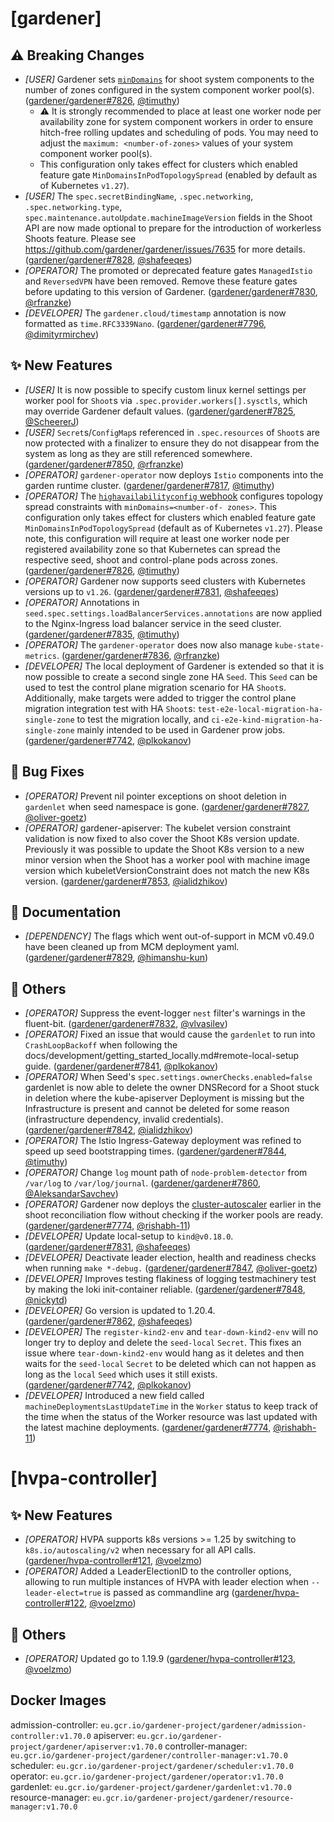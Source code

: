 # [gardener]
## ⚠️ Breaking Changes
* *[USER]* Gardener sets [`minDomains`](https://kubernetes.io/docs/concepts/scheduling-eviction/topology-spread-constraints/#spread-constraint-definition) for shoot system components to the number of zones configured in the system component worker pool(s). ([gardener/gardener#7826](https://github.com/gardener/gardener/pull/7826), [@timuthy](https://github.com/timuthy))
  * ⚠️ It is strongly recommended to place at least one worker node per availability zone for system component workers in order to ensure hitch-free rolling updates and scheduling of pods. You may need to adjust the `maximum: <number-of-zones>` values of your system component worker pool(s).
  * This configuration only takes effect for clusters which enabled feature gate `MinDomainsInPodTopologySpread` (enabled by default as of Kubernetes `v1.27`).
* *[USER]* The `spec.secretBindingName`, `.spec.networking`, `.spec.networking.type`, `spec.maintenance.autoUpdate.machineImageVersion` fields in the Shoot API are now made optional to prepare for the introduction of workerless Shoots feature. Please see https://github.com/gardener/gardener/issues/7635 for more details. ([gardener/gardener#7828](https://github.com/gardener/gardener/pull/7828), [@shafeeqes](https://github.com/shafeeqes))
* *[OPERATOR]* The promoted or deprecated feature gates `ManagedIstio` and `ReversedVPN` have been removed. Remove these feature gates before updating to this version of Gardener. ([gardener/gardener#7830](https://github.com/gardener/gardener/pull/7830), [@rfranzke](https://github.com/rfranzke))
* *[DEVELOPER]* The `gardener.cloud/timestamp` annotation is now formatted as `time.RFC3339Nano`. ([gardener/gardener#7796](https://github.com/gardener/gardener/pull/7796), [@dimityrmirchev](https://github.com/dimityrmirchev))
## ✨ New Features
* *[USER]* It is now possible to specify custom linux kernel settings per worker pool for `Shoot`s via `.spec.provider.workers[].sysctls`, which may override Gardener default values. ([gardener/gardener#7825](https://github.com/gardener/gardener/pull/7825), [@ScheererJ](https://github.com/ScheererJ))
* *[USER]* `Secret`s/`ConfigMap`s referenced in `.spec.resources` of `Shoot`s are now protected with a finalizer to ensure they do not disappear from the system as long as they are still referenced somewhere. ([gardener/gardener#7850](https://github.com/gardener/gardener/pull/7850), [@rfranzke](https://github.com/rfranzke))
* *[OPERATOR]* `gardener-operator` now deploys `Istio` components into the garden runtime cluster. ([gardener/gardener#7817](https://github.com/gardener/gardener/pull/7817), [@timuthy](https://github.com/timuthy))
* *[OPERATOR]* The [`highavailabilityconfig` webhook](https://github.com/gardener/gardener/blob/master/docs/concepts/resource-manager.md#high-availability-config) configures topology spread constraints with `minDomains=<number-of- zones>`. This configuration only takes effect for clusters which enabled feature gate `MinDomainsInPodTopologySpread` (default as of Kubernetes `v1.27`). Please note, this configuration will require at least one worker node per registered availability zone so that Kubernetes can spread the respective seed, shoot and control-plane pods across zones. ([gardener/gardener#7826](https://github.com/gardener/gardener/pull/7826), [@timuthy](https://github.com/timuthy))
* *[OPERATOR]* Gardener now supports seed clusters with Kubernetes versions up to `v1.26`. ([gardener/gardener#7831](https://github.com/gardener/gardener/pull/7831), [@shafeeqes](https://github.com/shafeeqes))
* *[OPERATOR]* Annotations in `seed.spec.settings.loadBalancerServices.annotations` are now applied to the Nginx-Ingress load balancer service in the seed cluster. ([gardener/gardener#7835](https://github.com/gardener/gardener/pull/7835), [@timuthy](https://github.com/timuthy))
* *[OPERATOR]* The `gardener-operator` does now also manage `kube-state-metrics`. ([gardener/gardener#7836](https://github.com/gardener/gardener/pull/7836), [@rfranzke](https://github.com/rfranzke))
* *[DEVELOPER]* The local deployment of Gardener is extended so that it is now possible to create a second single zone HA `Seed`. This `Seed` can be used to test the control plane migration scenario for HA `Shoot`s. Additionally, make targets were added to trigger the control plane migration integration test with HA `Shoot`s: `test-e2e-local-migration-ha-single-zone` to test the migration locally, and `ci-e2e-kind-migration-ha-single-zone` mainly intended to be used in Gardener prow jobs. ([gardener/gardener#7742](https://github.com/gardener/gardener/pull/7742), [@plkokanov](https://github.com/plkokanov))
## 🐛 Bug Fixes
* *[OPERATOR]* Prevent nil pointer exceptions on shoot deletion in `gardenlet` when seed namespace is gone. ([gardener/gardener#7827](https://github.com/gardener/gardener/pull/7827), [@oliver-goetz](https://github.com/oliver-goetz))
* *[OPERATOR]* gardener-apiserver: The kubelet version constraint validation is now fixed to also cover the Shoot K8s version update. Previously it was possible to update the Shoot K8s version to a new minor version when the Shoot has a worker pool with machine image version which kubeletVersionConstraint does not match the new K8s version. ([gardener/gardener#7853](https://github.com/gardener/gardener/pull/7853), [@ialidzhikov](https://github.com/ialidzhikov))
## 📖 Documentation
* *[DEPENDENCY]* The flags which went out-of-support in MCM v0.49.0 have been cleaned up from MCM deployment yaml. ([gardener/gardener#7829](https://github.com/gardener/gardener/pull/7829), [@himanshu-kun](https://github.com/himanshu-kun))
## 🏃 Others
* *[OPERATOR]* Suppress the event-logger `nest` filter's warnings in the fluent-bit. ([gardener/gardener#7832](https://github.com/gardener/gardener/pull/7832), [@vlvasilev](https://github.com/vlvasilev))
* *[OPERATOR]* Fixed an issue that would cause the `gardenlet` to run into `CrashLoopBackoff` when following the docs/development/getting_started_locally.md#remote-local-setup guide. ([gardener/gardener#7841](https://github.com/gardener/gardener/pull/7841), [@plkokanov](https://github.com/plkokanov))
* *[OPERATOR]* When Seed's `spec.settings.ownerChecks.enabled=false` gardenlet is now able to delete the owner DNSRecord for a Shoot stuck in deletion where the kube-apiserver Deployment is missing but the Infrastructure is present and cannot be deleted for some reason (infrastructure dependency, invalid credentials). ([gardener/gardener#7842](https://github.com/gardener/gardener/pull/7842), [@ialidzhikov](https://github.com/ialidzhikov))
* *[OPERATOR]* The Istio Ingress-Gateway deployment was refined to speed up seed bootstrapping times. ([gardener/gardener#7844](https://github.com/gardener/gardener/pull/7844), [@timuthy](https://github.com/timuthy))
* *[OPERATOR]* Change `log` mount path of `node-problem-detector` from `/var/log` to `/var/log/journal`. ([gardener/gardener#7860](https://github.com/gardener/gardener/pull/7860), [@AleksandarSavchev](https://github.com/AleksandarSavchev))
* *[OPERATOR]* Gardener now deploys the [cluster-autoscaler](https://github.com/gardener/autoscaler) earlier in the shoot reconciliation flow without checking if the worker pools are ready. ([gardener/gardener#7774](https://github.com/gardener/gardener/pull/7774), [@rishabh-11](https://github.com/rishabh-11))
* *[DEVELOPER]* Update local-setup to `kind@v0.18.0`. ([gardener/gardener#7831](https://github.com/gardener/gardener/pull/7831), [@shafeeqes](https://github.com/shafeeqes))
* *[DEVELOPER]* Deactivate leader election, health and readiness checks when running `make *-debug.` ([gardener/gardener#7847](https://github.com/gardener/gardener/pull/7847), [@oliver-goetz](https://github.com/oliver-goetz))
* *[DEVELOPER]* Improves testing flakiness of logging testmachinery test by making the loki init-container reliable. ([gardener/gardener#7848](https://github.com/gardener/gardener/pull/7848), [@nickytd](https://github.com/nickytd))
* *[DEVELOPER]* Go version is updated to 1.20.4. ([gardener/gardener#7862](https://github.com/gardener/gardener/pull/7862), [@shafeeqes](https://github.com/shafeeqes))
* *[DEVELOPER]* The `register-kind2-env` and `tear-down-kind2-env` will no longer try to deploy and delete the `seed-local` `Secret`. This fixes an issue where `tear-down-kind2-env` would hang as it deletes and then waits for the `seed-local` `Secret` to be deleted which can not happen as long as the `local` `Seed` which uses it still exists. ([gardener/gardener#7742](https://github.com/gardener/gardener/pull/7742), [@plkokanov](https://github.com/plkokanov))
* *[DEVELOPER]* Introduced a new field called `machineDeploymentsLastUpdateTime` in the `Worker` status to keep track of the time when the status of the Worker resource was last updated with the latest machine deployments. ([gardener/gardener#7774](https://github.com/gardener/gardener/pull/7774), [@rishabh-11](https://github.com/rishabh-11))
# [hvpa-controller]
## ✨ New Features
* *[OPERATOR]* HVPA supports k8s versions >= 1.25 by switching to `k8s.io/autoscaling/v2` when necessary for all API calls. ([gardener/hvpa-controller#121](https://github.com/gardener/hvpa-controller/pull/121), [@voelzmo](https://github.com/voelzmo))
* *[OPERATOR]* Added a LeaderElectionID to the controller options, allowing to run multiple instances of HVPA with leader election when `--leader-elect=true` is passed as commandline arg ([gardener/hvpa-controller#122](https://github.com/gardener/hvpa-controller/pull/122), [@voelzmo](https://github.com/voelzmo))
## 🏃 Others
* *[OPERATOR]* Updated go to 1.19.9 ([gardener/hvpa-controller#123](https://github.com/gardener/hvpa-controller/pull/123), [@voelzmo](https://github.com/voelzmo))

## Docker Images
admission-controller: `eu.gcr.io/gardener-project/gardener/admission-controller:v1.70.0`
apiserver: `eu.gcr.io/gardener-project/gardener/apiserver:v1.70.0`
controller-manager: `eu.gcr.io/gardener-project/gardener/controller-manager:v1.70.0`
scheduler: `eu.gcr.io/gardener-project/gardener/scheduler:v1.70.0`
operator: `eu.gcr.io/gardener-project/gardener/operator:v1.70.0`
gardenlet: `eu.gcr.io/gardener-project/gardener/gardenlet:v1.70.0`
resource-manager: `eu.gcr.io/gardener-project/gardener/resource-manager:v1.70.0`